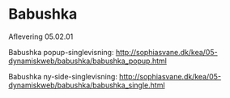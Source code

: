 # Babushka
Aflevering 05.02.01

Babushka popup-singlevisning:
http://sophiasvane.dk/kea/05-dynamiskweb/babushka/babushka_popup.html

Babushka ny-side-singlevisning:
http://sophiasvane.dk/kea/05-dynamiskweb/babushka/babushka_single.html
